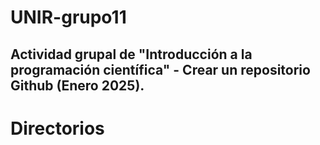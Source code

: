 # UNIR-grupo11
## Actividad grupal de "Introducción a la programación científica" - Crear un repositorio Github (Enero 2025).

# Directorios
